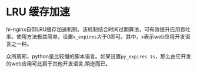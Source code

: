 # LRU 缓存加速

hi-nginx自带LRU缓存加速机制。该机制结合时间过期算法，可有效提升应用吞吐率。使用方法极其简单，设置`x_expires`大于0即可。其中，`x`表示web应用开发语言之一种。

众所周知，python是比较慢的脚本语言。如果设置`py_expires 1s`，那么由它开发的web应用可比肩于其他开发语言,稍逊而已。